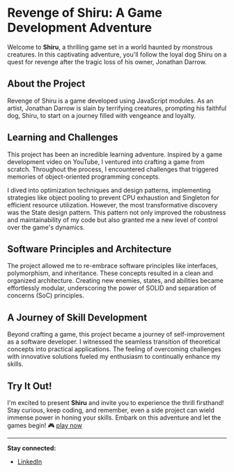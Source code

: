 # Revenge of Shiru: A Game Development Adventure

Welcome to **Shiru**, a thrilling game set in a world haunted by monstrous creatures. In this captivating adventure, you'll follow the loyal dog Shiru on a quest for revenge after the tragic loss of his owner, Jonathan Darrow.

## About the Project

Revenge of Shiru is a game developed using JavaScript modules. As an artist, Jonathan Darrow is slain by terrifying creatures, prompting his faithful dog, Shiru, to start on a journey filled with vengeance and loyalty.

## Learning and Challenges

This project has been an incredible learning adventure. Inspired by a game development video on YouTube, I ventured into crafting a game from scratch. Throughout the process, I encountered challenges that triggered memories of object-oriented programming concepts.

I dived into optimization techniques and design patterns, implementing strategies like object pooling to prevent CPU exhaustion and Singleton for efficient resource utilization. However, the most transformative discovery was the State design pattern. This pattern not only improved the robustness and maintainability of my code but also granted me a new level of control over the game's dynamics.

## Software Principles and Architecture

The project allowed me to re-embrace software principles like interfaces, polymorphism, and inheritance. These concepts resulted in a clean and organized architecture. Creating new enemies, states, and abilities became effortlessly modular, underscoring the power of SOLID and separation of concerns (SoC) principles.

## A Journey of Skill Development

Beyond crafting a game, this project became a journey of self-improvement as a software developer. I witnessed the seamless transition of theoretical concepts into practical applications. The feeling of overcoming challenges with innovative solutions fueled my enthusiasm to continually enhance my skills.

## Try It Out!

I'm excited to present **Shiru** and invite you to experience the thrill firsthand! Stay curious, keep coding, and remember, even a side project can wield immense power in honing your skills. Embark on this adventure and let the games begin! 🎮
[play now](https://mohamedgira.github.io/Shiru/)

---

**Stay connected:**
- [LinkedIn](https://www.linkedin.com/in/mohamed-gira-604a4b209)
